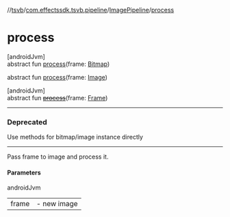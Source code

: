 //[tsvb](../../../index.md)/[com.effectssdk.tsvb.pipeline](../index.md)/[ImagePipeline](index.md)/[process](process.md)

# process

[androidJvm]\
abstract fun [process](process.md)(frame: [Bitmap](https://developer.android.com/reference/kotlin/android/graphics/Bitmap.html))

abstract fun [process](process.md)(frame: [Image](https://developer.android.com/reference/kotlin/android/media/Image.html))

[androidJvm]\
abstract fun [~~process~~](process.md)(frame: [Frame](../../com.effectssdk.tsvb.frame/-frame/index.md))

---

### Deprecated

Use methods for bitmap/image instance directly

---

Pass frame to image and process it.

#### Parameters

androidJvm

| | |
|---|---|
| frame | -     new image |
